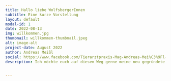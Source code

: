 ```yaml
---
title: Hallo liebe WolfsbergerInnen
subtitle: Eine kurze Vorstellung
layout: default
modal-id: 1
date: 2022-08-13
img: willkommen.jpg
thumbnail: willkommen-thumbnail.jpeg
alt: image-alt
project-date: August 2022
author: Andreas Meißl
social: https://www.facebook.com/Tierarztpraxis-Mag-Andreas-Mei%C3%9Fl-100404692680137
description: Ich möchte euch auf diesem Weg gerne meine neu gegründete Tierarztpraxis in Magersdorf, St. Andrä vorstellen. Mit meinem voll ausgestatteten VW Caddy liegt mein Schwerpunkt vor allem in der Betreuung von Geflügel-, Schweine- und Wiederkäuerbeständen. Außerdem wird es ab Herbst dieses Jahres auch eine Kleintier-Ordination geben, sobald die Praxisräumlichkeiten fertiggestellt sind. Facebookseite findet ihr alle wichtigen Infos und wie ihr mich erreichen könnt (außerdem noch ein paar Fotos und die aktuelle Lage der Praxisbaustelle 😁)  Ich freue mich auf eure Anrufe!  Tierarzt Andreas Meißl


---
```

